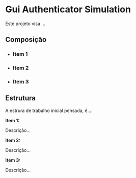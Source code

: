 **<h1>Gui Authenticator Simulation</h1>**

Este projeto visa ... 

<h2>Composição</h2>


* <h3>Item 1</h3>

* <h3>Item 2</h3>

* <h3>Item 3</h3>


<h2>Estrutura </h2>

A estrura de trabalho inicial pensada, é...: 

**Item 1:** 

Descrição...


**Item 2:** 

Descrição...


**Item 3:** 

Descrição...
